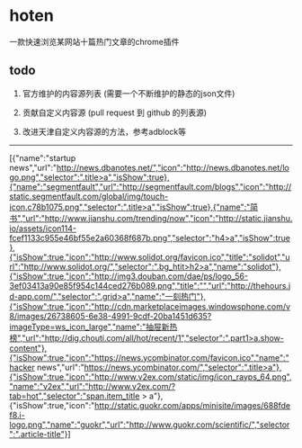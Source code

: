 # hoten

一款快速浏览某网站十篇热门文章的chrome插件

## todo

1. 官方维护的内容源列表 (需要一个不断维护的静态的json文件)

2. 贡献自定义内容源 (pull request 到 github 的列表源)

3. 改进天津自定义内容源的方法，参考adblock等

---


[{"name":"startup news","url":"http://news.dbanotes.net/","icon":"http://news.dbanotes.net/logo.png","selector":".title>a","isShow":true},{"name":"segmentfault","url":"http://segmentfault.com/blogs","icon":"http://static.segmentfault.com/global/img/touch-icon.c78b1075.png","selector":".title>a","isShow":true},{"name":"简书","url":"http://www.jianshu.com/trending/now","icon":"http://static.jianshu.io/assets/icon114-fcef1133c955e46bf55e2a60368f687b.png","selector":"h4>a","isShow":true},{"isShow":true,"icon":"http://www.solidot.org/favicon.ico","title":"solidot","url":"http://www.solidot.org/","selector":".bg_htit>h2>a","name":"solidot"},{"isShow":true,"icon":"http://img3.douban.com/dae/ps/logo_56-3ef03413a90e85f954c144ced276b089.png","title":"","url":"http://thehours.jd-app.com/","selector":".grid>a","name":"一刻热门"},{"isShow":true,"icon":"http://cdn.marketplaceimages.windowsphone.com/v8/images/26738605-6e38-4991-9cdf-20ba1451d635?imageType=ws_icon_large","name":"抽屉新热榜","url":"http://dig.chouti.com/all/hot/recent/1","selector":".part1>a.show-content"},{"isShow":true,"icon":"https://news.ycombinator.com/favicon.ico","name":"hacker news","url":"https://news.ycombinator.com/","selector":".title>a"},{"isShow":true,"icon":"http://www.v2ex.com/static/img/icon_rayps_64.png","name":"v2ex","url":"http://www.v2ex.com/?tab=hot","selector":"span.item_title > a"},{"isShow":true,"icon":"http://static.guokr.com/apps/minisite/images/688fdef8.i-logo.png","name":"guokr","url":"http://www.guokr.com/scientific/","selector":".article-title"}]